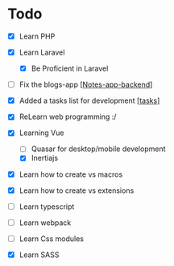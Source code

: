 # Todo

- [x] Learn PHP
- [x] Learn Laravel
  - [x] Be Proficient in Laravel
- [ ] Fix the blogs-app [[Notes-app-backend]]
- [x] Added a tasks list for development [[tasks]]
- [x] ReLearn web programming :/
- [x] Learning Vue
  - [ ] Quasar for desktop/mobile development
  - [x] Inertiajs
- [x] Learn how to create vs macros
- [x] Learn how to create vs extensions
- [ ] Learn typescript
- [ ] Learn webpack
- [ ] Learn Css modules
- [x] Learn SASS


[//begin]: # "Autogenerated link references for markdown compatibility"
[Notes-app-backend]: notes-development/projects/Notes-app-backend "Blogs app backend"
[tasks]: notes-development/tasks "Tasks"
[//end]: # "Autogenerated link references"